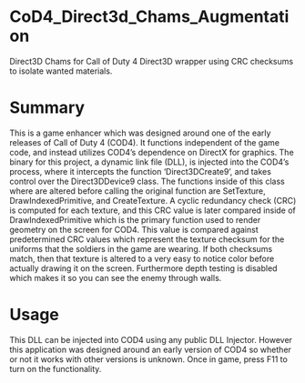 # CoD4_Direct3d_Chams_Augmentation
Direct3D Chams for Call of Duty 4 Direct3D wrapper using CRC checksums to isolate wanted materials.

# Summary
This is a game enhancer which was designed around one of the early releases of Call of Duty 4
(COD4). It functions independent of the game code, and instead utilizes COD4’s dependence on DirectX
for graphics. The binary for this project, a dynamic link file (DLL), is injected into the COD4’s process,
where it intercepts the function ‘Direct3DCreate9’, and takes control over the Direct3DDevice9 class.
The functions inside of this class where are altered before calling the original function are SetTexture,
DrawIndexedPrimitive, and CreateTexture. A cyclic redundancy check (CRC) is computed for each
texture, and this CRC value is later compared inside of DrawIndexedPrimitive which is the primary
function used to render geometry on the screen for COD4. This value is compared against predetermined 
CRC values which represent the texture checksum for the uniforms that the soldiers in the
game are wearing. If both checksums match, then that texture is altered to a very easy to notice color
before actually drawing it on the screen. Furthermore depth testing is disabled which makes it so you
can see the enemy through walls.

# Usage
This DLL can be injected into COD4 using any public DLL Injector. However this application was
designed around an early version of COD4 so whether or not it works with other versions is unknown.
Once in game, press F11 to turn on the functionality.
